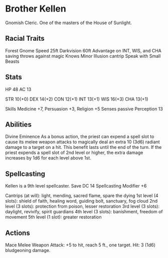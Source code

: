 # Brother Kellen
Gnomish Cleric. One of the masters of the House of Sunlight.

## Racial Traits
Forest Gnome
Speed 25ft
Darkvision 60ft
Advantage on INT, WIS, and CHA saving throws against magic
Knows Minor Illusion cantrip
Speak with Small Beasts

## Stats
HP 48
AC 13

STR 10(+0)
DEX 14(+2)
CON 12(+1)
INT 13(+1)
WIS 16(+3)
CHA 13(+1)

Skills Medicine +7, Persuasion +3, Religion +5
Senses passive Perception 13

## Abilities
Divine Eminence
As a bonus action, the priest can expend a spell slot to cause its melee weapon attacks to magically deal an extra 10 (3d6) radiant damage to a target on a hit. This benefit lasts until the end of the turn. If the priest expends a spell slot of 2nd level or higher, the extra damage increases by 1d6 for each level above 1st.

## Spellcasting
Kellen is a 9th level spellcaster.
Save DC 14
Spellcasting Modifier +6

Cantrips (at will): light, mending, sacred flame, spare the dying
1st level (4 slots): shield of faith, healing word, guiding bolt, sanctuary, fog cloud
2nd level (3 slots): protection from poison, lesser restoration
3rd level (3 slots): daylight, revivify, spirit guardians
4th level (3 slots): banishment, freedom of movement
5th level (1 slot): greater restoration

## Actions
Mace
Melee Weapon Attack: +5 to hit, reach 5 ft., one target. Hit: 3 (1d6) bludgeoning damage.
